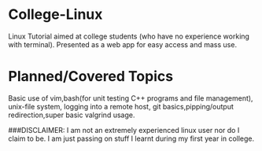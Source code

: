 # College-Linux
Linux Tutorial aimed at college students (who have no experience working with terminal). Presented as a web app for easy access and mass use.

# Planned/Covered Topics
Basic use of vim,bash(for unit testing C++ programs and file management), unix-file system, logging into a remote host, git basics,pipping/output redirection,super basic valgrind usage.

###DISCLAIMER:
I am not an extremely experienced linux user nor do I claim to be. I am just passing on stuff I learnt during my first year in college.
